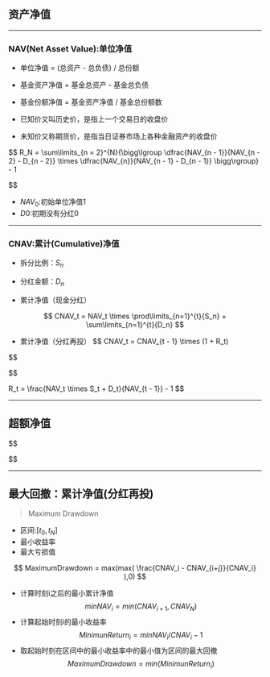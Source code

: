


## 资产净值
---
### NAV(Net Asset Value):单位净值

- 单位净值 = (总资产 - 总负债) / 总份额
- 基金资产净值 = 基金总资产 - 基金总负债
- 基金份额净值 = 基金资产净值 / 基金总份额数


- 已知价又叫历史价，是指上一个交易日的收盘价
- 未知价又称期货价，是指当日证券市场上各种金融资产的收盘价

$$
R_N = \sum\limits_{n = 2}^{N}{\bigg\lgroup
    \dfrac{NAV_{n - 1}}{NAV_{n - 2} - D_{n - 2}}
    \times \dfrac{NAV_{n}}{NAV_{n - 1} - D_{n - 1}}
\bigg\rgroup} - 1

$$

- $NAV_0$:初始单位净值1
- $D0$:初期没有分红0

---
### CNAV:累计(Cumulative)净值

- 拆分比例：$S_n$
- 分红金额：$D_n$


- 累计净值（现金分红）

$$
CNAV_t = NAV_t \times \prod\limits_{n=1}^{t}{S_n} + \sum\limits_{n=1}^{t}{D_n}
$$

- 累计净值（分红再投）
$$
CNAV_t = CNAV_{t - 1} \times (1 + R_t)

$$

$$

R_t = \frac{NAV_t \times S_t + D_t}{NAV_{t - 1}} - 1
$$


---
## 超额净值
>
$$

$$

---
## 最大回撤：累计净值(分红再投)
> Maximum Drawdown

- 区间:$[t_0, t_N]$
- 最小收益率
- 最大亏损值

$$
MaximumDrawdown = max(max(
    \frac{CNAV_i - CNAV_{i+j}}{CNAV_i}
),0)
$$

- 计算时刻i之后的最小累计净值
$$
minNAV_i = min(CNAV_{i + 1}, CNAV_N)
$$
- 计算起始时刻i的最小收益率
$$
MinimunReturn_i = minNAV_i / CNAV_i - 1
$$
- 取起始时刻在区间中的最小收益率中的最小值为区间的最大回撤
$$
MaximumDrawdown = min(MinimunReturn_i)
$$


